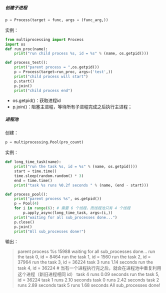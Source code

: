 ##### 创建子进程

```python
p = Process(target = func, args = (func_arg,))
```

实例：

```python
from multiprocessing import Process
import os
def run_proc(name):
    print("run child process %s, id = %s" % (name, os.getpid()))

def process_test():
    print("parent process = ",os.getpid())
    p = Process(target=run_proc, args=('test',))
    print("child process will start")
    p.start()
    p.join()
    print("child process end")
```

- os.getpid()：获取进程id
- p.join()：阻塞主进程，等待所有子进程完成之后执行主进程；



##### 进程池

创建：

```python
p = multiprocessing.Pool(pro_count)
```

实例：

```python
def long_time_task(name):
    print("run the task %s, id = %s" % (name, os.getpid()))
    start = time.time()
    time.sleep(random.random() * 3)
    end = time.time()
    print("task %s runs %0.2f seconds " % (name, (end - start)))

def process_pool():
    print("parent process %s", os.getpid())
    p = Pool(4)
    for i in range(6): # 需要 6 个线程，而线程池只有 4 个线程
        p.apply_async(long_time_task, args=(i,))
    print("waiting for all sub_processes done...")
    p.close()
    p.join()
    print("All sub_processes done!")
```

输出：

>parent process %s 15988
>waiting for all sub_processes done...
>run the task 0, id = 8464
>run the task 1, id = 1560
>run the task 2, id = 37964
>run the task 3, id = 36224
>task 3 runs 1.14 seconds
>run the task 4, id = 36224 # 当有一个进程执行完之后，就会在进程池中重复利用这个进程（新旧进程相同 id）
>task 4 runs 0.09 seconds
>run the task 5, id = 36224
>task 1 runs 2.10 seconds
>task 0 runs 2.42 seconds
>task 2 runs 2.89 seconds
>task 5 runs 1.68 seconds
>All sub_processes done!

